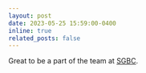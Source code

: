 ```yaml
---
layout: post
date: 2023-05-25 15:59:00-0400
inline: true
related_posts: false
---
```


Great to be a part of the team at [SGBC](https://www.iitm.ac.in/happenings/press-releases-and-coverages/iit-madras-releases-most-detailed-3d-high-resolution-images).
